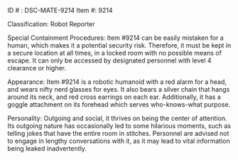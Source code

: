 ID # : DSC-MATE-9214
Item #: 9214

Classification: Robot Reporter

Special Containment Procedures: Item #9214 can be easily mistaken for a human, which makes it a potential security risk. Therefore, it must be kept in a secure location at all times, in a locked room with no possible means of escape. It can only be accessed by designated personnel with level 4 clearance or higher.

Appearance: Item #9214 is a robotic humanoid with a red alarm for a head, and wears nifty nerd glasses for eyes. It also bears a silver chain that hangs around its neck, and red cross earrings on each ear. Additionally, it has a goggle attachment on its forehead which serves who-knows-what purpose.

Personality: Outgoing and social, it thrives on being the center of attention. Its outgoing nature has occasionally led to some hilarious moments, such as telling jokes that have the entire room in stitches. Personnel are advised not to engage in lengthy conversations with it, as it may lead to vital information being leaked inadvertently.